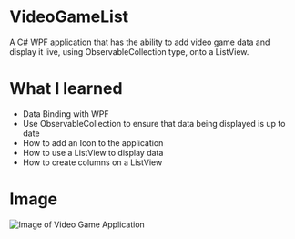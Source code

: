 # VideoGameList
A C# WPF application that has the ability to add video game data and display it live, using ObservableCollection type, onto a ListView.

# What I learned
* Data Binding with WPF
* Use ObservableCollection to ensure that data being displayed is up to date
* How to add an Icon to the application
* How to use a ListView to display data
* How to create columns on a ListView

# Image
![Image of Video Game Application](https://github.com/negrt/cv/blob/master/images/VideoGameApplication.PNG?raw=true)
